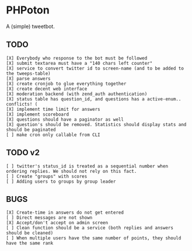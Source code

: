 PHPoton
=======
A (simple) tweetbot.


TODO
-----------
    [X] Everybody who response to the bot must be followed
    [X] submit textarea must have a "140 chars left counter"
    [X] service to convert twitter id to screen-name (and to be added to the tweeps-table)
    [X] parse answers
    [X] create cronjob to glue everything together
    [X] create decent web interface
    [X] moderation backend (with zend_auth authentication)
    [X] status table has question_id, and questions has a active-enum.. conflicts! (
    [X] implement time limit for answers
    [X] implement scoreboard
    [X] questions should have a paginator as well
    [X] question's should be removed. Statistics should display stats and should be paginated
    [ ] make cron only callable from CLI

TODO v2
------------
    [ ] twitter's status_id is treated as a sequential number when ordering replies. We should not rely on this fact.
    [ ] Create "groups" with scores
    [ ] Adding users to groups by group leader


BUGS
------------
    [X] Create-time in answers do not get entered
    [ ] Direct messages are not shown
    [X] Accept/don't accept on admin screen
    [ ] Clean function should be a service (both replies and answers should be cleaned)
    [ ] When multiple users have the same number of points, they should have the same rank
